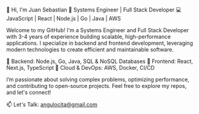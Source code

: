 👋 Hi, I'm Juan Sebastian
🚀 Systems Engineer | Full Stack Developer
💻 JavaScript | React | Node.js | Go | Java | AWS

Welcome to my GitHub! I'm a Systems Engineer and Full Stack Developer with 3-4 years of experience building scalable, high-performance applications. I specialize in backend and frontend development, leveraging modern technologies to create efficient and maintainable software.

🔹 Backend: Node.js, Go, Java, SQL & NoSQL Databases
🔹 Frontend: React, Next.js, TypeScript
🔹 Cloud & DevOps: AWS, Docker, CI/CD

I’m passionate about solving complex problems, optimizing performance, and contributing to open-source projects. Feel free to explore my repos, and let's connect!

📫 Let's Talk: angulocita@gmail.com
<!---
Juan-seb/Juan-seb is a ✨ special ✨ repository because its `README.md` (this file) appears on your GitHub profile.
You can click the Preview link to take a look at your changes.
--->
